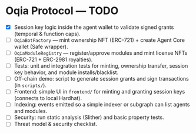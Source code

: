 # Oqia Protocol — TODO

- [x] Session key logic inside the agent wallet to validate signed grants (temporal & function caps).
- [ ] `OqiaBotFactory` — mint ownership NFT (ERC-721) + create Agent Core wallet (Safe wrapper).
- [ ] `OqiaModuleRegistry` — register/approve modules and mint license NFTs (ERC-721 + ERC-2981 royalties).
- [ ] Tests: unit and integration tests for minting, ownership transfer, session key behavior, and module installs/blacklist.
- [ ] Off-chain demo: script to generate session grants and sign transactions (in `scripts/`).
- [ ] Frontend: simple UI in `frontend/` for minting and granting session keys (connects to local Hardhat).
- [ ] Indexing: events emitted so a simple indexer or subgraph can list agents and modules.
- [ ] Security: run static analysis (Slither) and basic property tests.
- [ ] Threat model & security checklist.
